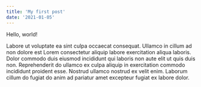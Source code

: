 ```yaml
---
title: 'My first post'
date: '2021-01-05'
---
```


Hello, world!

Labore ut voluptate ea sint culpa occaecat consequat. Ullamco in cillum ad non dolore est Lorem consectetur aliquip labore exercitation aliqua laboris. Dolor commodo duis eiusmod incididunt qui laboris non aute elit ut quis duis non. Reprehenderit do ullamco ex culpa aliquip in exercitation commodo incididunt proident esse. Nostrud ullamco nostrud ex velit enim. Laborum cillum do fugiat do anim ad pariatur amet excepteur fugiat ex labore dolor.

